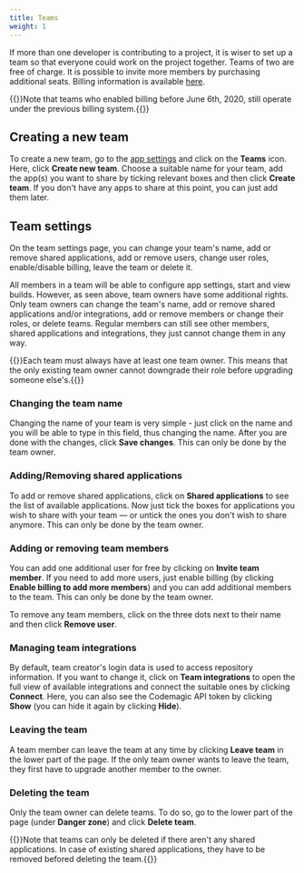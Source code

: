 ```yaml
---
title: Teams
weight: 1
---
```


If more than one developer is contributing to a project, it is wiser to set up a team so that everyone could work on the project together. Teams of two are free of charge. It is possible to invite more members by purchasing additional seats. Billing information is available [here](https://codemagic.io/pricing/).

{{<notebox>}}Note that teams who enabled billing before June 6th, 2020, still operate under the previous billing system.{{</notebox>}}


## Creating a new team

To create a new team, go to the [app settings](`https://codemagic.io/apps`) and click on the **Teams** icon. Here, click **Create new team**. Choose a suitable name for your team, add the app(s) you want to share by ticking relevant boxes and then click **Create team**. If you don't have any apps to share at this point, you can just add them later.

## Team settings

On the team settings page, you can change your team's name, add or remove shared applications, add or remove users, change user roles, enable/disable billing, leave the team or delete it.

All members in a team will be able to configure app settings, start and view builds. However, as seen above, team owners have some additional rights. Only team owners can change the team's name, add or remove shared applications and/or integrations, add or remove members or change their roles, or delete teams. Regular members can still see other members, shared applications and integrations, they just cannot change them in any way.

{{<notebox>}}Each team must always have at least one team owner. This means that the only existing team owner cannot downgrade their role before upgrading someone else's.{{</notebox>}}

### Changing the team name

Changing the name of your team is very simple - just click on the name and you will be able to type in this field, thus changing the name. After you are done with the changes, click **Save changes**. This can only be done by the team owner.

### Adding/Removing shared applications

To add or remove shared applications, click on **Shared applications** to see the list of available applications. Now just tick the boxes for applications you wish to share with your team — or untick the ones you don't wish to share anymore. This can only be done by the team owner.

### Adding or removing team members

You can add one additional user for free by clicking on **Invite team member**. If you need to add more users, just enable billing (by clicking **Enable billing to add more members**) and you can add additional members to the team. This can only be done by the team owner.

To remove any team members, click on the three dots next to their name and then click **Remove user**.

### Managing team integrations

By default, team creator's login data is used to access repository information. If you want to change it, click on **Team integrations** to open the full view of available integrations and connect the suitable ones by clicking **Connect**. Here, you can also see the Codemagic API token by clicking **Show** (you can hide it again by clicking **Hide**).

### Leaving the team

A team member can leave the team at any time by clicking **Leave team** in the lower part of the page. If the only team owner wants to leave the team, they first have to upgrade another member to the owner.

### Deleting the team

Only the team owner can delete teams. To do so, go to the lower part of the page (under **Danger zone**) and click **Delete team**.

{{<notebox>}}Note that teams can only be deleted if there aren't any shared applications. In case of existing shared applications, they have to be removed befored deleting the team.{{</notebox>}}
